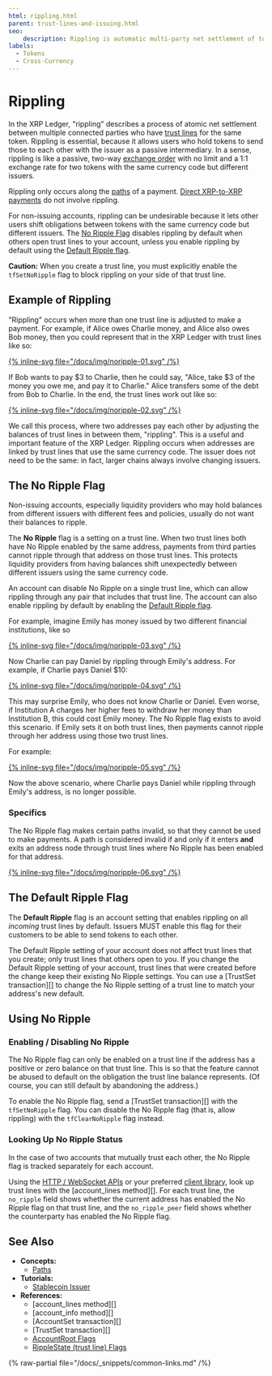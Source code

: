 ```yaml
---
html: rippling.html
parent: trust-lines-and-issuing.html
seo:
    description: Rippling is automatic multi-party net settlement of token balances.
labels:
  - Tokens
  - Cross-Currency
---
```

# Rippling

In the XRP Ledger, "rippling" describes a process of atomic net settlement between multiple connected parties who have [trust lines](index.md) for the same token. Rippling is essential, because it allows users who hold tokens to send those to each other with the issuer as a passive intermediary. In a sense, rippling is like a passive, two-way [exchange order](../decentralized-exchange/offers.md) with no limit and a 1:1 exchange rate for two tokens with the same currency code but different issuers.

Rippling only occurs along the [paths](paths.md) of a payment. [Direct XRP-to-XRP payments](../../payment-types/direct-xrp-payments.md) do not involve rippling.

For non-issuing accounts, rippling can be undesirable because it lets other users shift obligations between tokens with the same currency code but different issuers. The [No Ripple Flag](#the-no-ripple-flag) disables rippling by default when others open trust lines to your account, unless you enable rippling by default using the [Default Ripple flag](#the-default-ripple-flag).

**Caution:** When you create a trust line, you must explicitly enable the `tfSetNoRipple` flag to block rippling on your side of that trust line.

## Example of Rippling

"Rippling" occurs when more than one trust line is adjusted to make a payment. For example, if Alice owes Charlie money, and Alice also owes Bob money, then you could represent that in the XRP Ledger with trust lines like so:

[{% inline-svg file="/docs/img/noripple-01.svg" /%}](/docs/img/noripple-01.svg "Charlie --($10)-- Alice -- ($20) -- Bob")

If Bob wants to pay $3 to Charlie, then he could say, "Alice, take $3 of the money you owe me, and pay it to Charlie." Alice transfers some of the debt from Bob to Charlie. In the end, the trust lines work out like so:

[{% inline-svg file="/docs/img/noripple-02.svg" /%}](/docs/img/noripple-02.svg "Charlie --($13)-- Alice --($17)-- Bob")

We call this process, where two addresses pay each other by adjusting the balances of trust lines in between them, "rippling". This is a useful and important feature of the XRP Ledger. Rippling occurs when addresses are linked by trust lines that use the same currency code. The issuer does not need to be the same: in fact, larger chains always involve changing issuers.

## The No Ripple Flag

Non-issuing accounts, especially liquidity providers who may hold balances from different issuers with different fees and policies, usually do not want their balances to ripple.

The **No Ripple** flag is a setting on a trust line. When two trust lines both have No Ripple enabled by the same address, payments from third parties cannot ripple through that address on those trust lines. This protects liquidity providers from having balances shift unexpectedly between different issuers using the same currency code.

An account can disable No Ripple on a single trust line, which can allow rippling through any pair that includes that trust line. The account can also enable rippling by default by enabling the [Default Ripple flag](#the-default-ripple-flag).

For example, imagine Emily has money issued by two different financial institutions, like so

[{% inline-svg file="/docs/img/noripple-03.svg" /%}](/docs/img/noripple-03.svg "Charlie --($10)-- Institution A --($1)-- Emily --($100)-- Institution B --($2)-- Daniel")

Now Charlie can pay Daniel by rippling through Emily's address. For example, if Charlie pays Daniel $10:

[{% inline-svg file="/docs/img/noripple-04.svg" /%}](/docs/img/noripple-04.svg "Charlie --($0)-- Institution A --($11)-- Emily --($90)-- Institution B --($12)-- Daniel")

This may surprise Emily, who does not know Charlie or Daniel. Even worse, if Institution A charges her higher fees to withdraw her money than Institution B, this could cost Emily money. The No Ripple flag exists to avoid this scenario. If Emily sets it on both trust lines, then payments cannot ripple through her address using those two trust lines.

For example:

[{% inline-svg file="/docs/img/noripple-05.svg" /%}](/docs/img/noripple-05.svg "Charlie --($10)-- Institution A --($1, No Ripple)-- Emily --($100, No Ripple)-- Institution B --($2)-- Daniel")

Now the above scenario, where Charlie pays Daniel while rippling through Emily's address, is no longer possible.

### Specifics

The No Ripple flag makes certain paths invalid, so that they cannot be used to make payments. A path is considered invalid if and only if it enters **and** exits an address node through trust lines where No Ripple has been enabled for that address.

[{% inline-svg file="/docs/img/noripple-06.svg" /%}](/docs/img/noripple-06.svg "Diagram demonstrating that No Ripple has to be set on both trust lines by the same address to do anything")


## The Default Ripple Flag

The **Default Ripple** flag is an account setting that enables rippling on all _incoming_ trust lines by default. Issuers MUST enable this flag for their customers to be able to send tokens to each other.

The Default Ripple setting of your account does not affect trust lines that you create; only trust lines that others open to you. If you change the Default Ripple setting of your account, trust lines that were created before the change keep their existing No Ripple settings. You can use a [TrustSet transaction][] to change the No Ripple setting of a trust line to match your address's new default.


## Using No Ripple
<!--{# TODO: move these things into their own tutorials #}-->

### Enabling / Disabling No Ripple

The No Ripple flag can only be enabled on a trust line if the address has a positive or zero balance on that trust line. This is so that the feature cannot be abused to default on the obligation the trust line balance represents. (Of course, you can still default by abandoning the address.)

To enable the No Ripple flag, send a [TrustSet transaction][] with the `tfSetNoRipple` flag. You can disable the No Ripple flag (that is, allow rippling) with the `tfClearNoRipple` flag instead.


### Looking Up No Ripple Status

In the case of two accounts that mutually trust each other, the No Ripple flag is tracked separately for each account.

Using the [HTTP / WebSocket APIs](../../../references/http-websocket-apis/index.md) or your preferred [client library](../../../references/client-libraries.md), look up trust lines with the [account_lines method][]. For each trust line, the `no_ripple` field shows whether the current address has enabled the No Ripple flag on that trust line, and the `no_ripple_peer` field shows whether the counterparty has enabled the No Ripple flag.

## See Also

- **Concepts:**
    - [Paths](paths.md)
- **Tutorials:**
    - [Stablecoin Issuer](../../../use-cases/tokenization/stablecoin-issuer.md)
- **References:**
    - [account_lines method][]
    - [account_info method][]
    - [AccountSet transaction][]
    - [TrustSet transaction][]
    - [AccountRoot Flags](../../../references/protocol/ledger-data/ledger-entry-types/accountroot.md#accountroot-flags)
    - [RippleState (trust line) Flags](../../../references/protocol/ledger-data/ledger-entry-types/ripplestate.md#ripplestate-flags)

{% raw-partial file="/docs/_snippets/common-links.md" /%}

